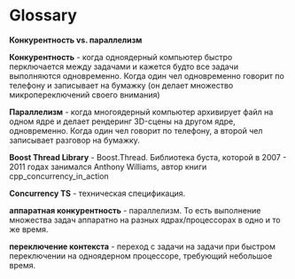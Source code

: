 # Glossary

**Конкурентность vs. параллелизм**

**Конкурентность** - когда одноядерный компьютер быстро перключается между задачами и кажется будто все задачи выполняются одновременно. Когда один чел одновременно говорит по телефону и записывает на бумажку (он делает множество микропереключений своего внимания)

**Параллелизм** - когда многоядерный компьютер архивирует файл на одном ядре и делает рендеринг 3D-сцены на другом ядре, одновременно. Когда один чел говорит по телефону, а второй чел записывает разговор на бумажку.

**Boost Thread Library** - Boost.Thread. Библиотека буста, которой в 2007 - 2011 годах занимался Anthony Williams, автор книги cpp_concurrency_in_action

**Concurrency TS** - техническая спецификация. 

**аппаратная конкурентность** - параллелизм. То есть выполнение множества задач аппаратно на разных ядрах/процессорах в одно и то же время.

**переключение контекста** - переход с задачи на задачи при быстром переключении на одноядерном процессоре, требующий небольшое время.
